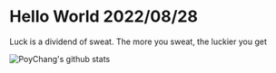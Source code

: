 # Hello World 2022/08/28

Luck is a dividend of sweat. The more you sweat, the luckier you get

![PoyChang's github stats](https://github-readme-stats.vercel.app/api?username=poychang&show_icons=true&theme=dracula)
